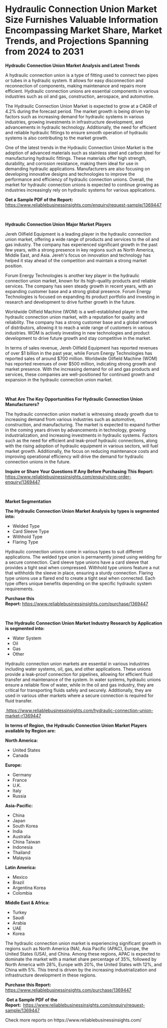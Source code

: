 <p><h1>Hydraulic Connection Union Market Size Furnishes Valuable Information Encompassing Market Share, Market Trends, and Projections Spanning from 2024 to 2031</h1></p><p><strong>Hydraulic Connection Union Market Analysis and Latest Trends</strong></p>
<p><p>A hydraulic connection union is a type of fitting used to connect two pipes or tubes in a hydraulic system. It allows for easy disconnection and reconnection of components, making maintenance and repairs more efficient. Hydraulic connection unions are essential components in various industries such as oil and gas, construction, aerospace, and automotive.</p><p>The Hydraulic Connection Union Market is expected to grow at a CAGR of 4.2% during the forecast period. The market growth is being driven by factors such as increasing demand for hydraulic systems in various industries, growing investments in infrastructure development, and advancements in hydraulic technology. Additionally, the need for efficient and reliable hydraulic fittings to ensure smooth operation of hydraulic systems is also contributing to the market growth.</p><p>One of the latest trends in the Hydraulic Connection Union Market is the adoption of advanced materials such as stainless steel and carbon steel for manufacturing hydraulic fittings. These materials offer high strength, durability, and corrosion resistance, making them ideal for use in demanding hydraulic applications. Manufacturers are also focusing on developing innovative designs and technologies to improve the performance and efficiency of hydraulic connection unions. Overall, the market for hydraulic connection unions is expected to continue growing as industries increasingly rely on hydraulic systems for various applications.</p></p>
<p><strong>Get a Sample PDF of the Report:&nbsp;</strong> <a href="https://www.reliablebusinessinsights.com/enquiry/request-sample/1369447">https://www.reliablebusinessinsights.com/enquiry/request-sample/1369447</a></p>
<p>&nbsp;</p>
<p><strong>Hydraulic Connection Union Major Market Players</strong></p>
<p><p>Jereh Oilfield Equipment is a leading player in the hydraulic connection union market, offering a wide range of products and services to the oil and gas industry. The company has experienced significant growth in the past few years, with a strong presence in key regions such as North America, Middle East, and Asia. Jereh's focus on innovation and technology has helped it stay ahead of the competition and maintain a strong market position.</p><p>Forum Energy Technologies is another key player in the hydraulic connection union market, known for its high-quality products and reliable services. The company has seen steady growth in recent years, with an expanding customer base and a strong global presence. Forum Energy Technologies is focused on expanding its product portfolio and investing in research and development to drive further growth in the future.</p><p>Worldwide Oilfield Machine (WOM) is a well-established player in the hydraulic connection union market, with a reputation for quality and reliability. The company has a strong customer base and a global network of distributors, allowing it to reach a wide range of customers in various industries. WOM is actively investing in new technologies and product development to drive future growth and stay competitive in the market.</p><p>In terms of sales revenue, Jereh Oilfield Equipment has reported revenues of over $1 billion in the past year, while Forum Energy Technologies has reported sales of around $700 million. Worldwide Oilfield Machine (WOM) has reported revenues of over $500 million, indicating strong growth and market presence. With the increasing demand for oil and gas products and services, these companies are well-positioned for continued growth and expansion in the hydraulic connection union market.</p></p>
<p>&nbsp;</p>
<p><strong>What Are The Key Opportunities For Hydraulic Connection Union Manufacturers?</strong></p>
<p><p>The hydraulic connection union market is witnessing steady growth due to increasing demand from various industries such as automotive, construction, and manufacturing. The market is expected to expand further in the coming years driven by advancements in technology, growing industrialization, and increasing investments in hydraulic systems. Factors such as the need for efficient and leak-proof hydraulic connections, along with the rising adoption of hydraulic equipment in various sectors, will fuel market growth. Additionally, the focus on reducing maintenance costs and improving operational efficiency will drive the demand for hydraulic connection unions in the future.</p></p>
<p><strong>Inquire or Share Your Questions If Any Before Purchasing This Report:</strong> <a href="https://www.reliablebusinessinsights.com/enquiry/pre-order-enquiry/1369447">https://www.reliablebusinessinsights.com/enquiry/pre-order-enquiry/1369447</a></p>
<p>&nbsp;</p>
<p><strong>Market Segmentation</strong></p>
<p><strong>The Hydraulic Connection Union Market Analysis by types is segmented into:</strong></p>
<p><ul><li>Welded Type</li><li>Card Sleeve Type</li><li>Withhold Type</li><li>Flaring Type</li></ul></p>
<p><p>Hydraulic connection unions come in various types to suit different applications. The welded type union is permanently joined using welding for a secure connection. Card sleeve type unions have a card sleeve that provides a tight seal when compressed. Withhold type unions feature a nut that withholds the sleeve in place, ensuring a sturdy connection. Flaring type unions use a flared end to create a tight seal when connected. Each type offers unique benefits depending on the specific hydraulic system requirements.</p></p>
<p><strong>Purchase this Report:&nbsp;</strong><a href="https://www.reliablebusinessinsights.com/purchase/1369447">https://www.reliablebusinessinsights.com/purchase/1369447</a></p>
<p>&nbsp;</p>
<p><strong>The Hydraulic Connection Union Market Industry Research by Application is segmented into:</strong></p>
<p><ul><li>Water System</li><li>Oil</li><li>Gas</li><li>Other</li></ul></p>
<p><p>Hydraulic connection union markets are essential in various industries including water systems, oil, gas, and other applications. These unions provide a leak-proof connection for pipelines, allowing for efficient fluid transfer and maintenance of the system. In water systems, hydraulic unions ensure a reliable flow of water, while in the oil and gas industry, they are critical for transporting fluids safely and securely. Additionally, they are used in various other markets where a secure connection is required for fluid transfer.</p></p>
<p><a href="https://www.reliablebusinessinsights.com/hydraulic-connection-union-market-r1369447">&nbsp;https://www.reliablebusinessinsights.com/hydraulic-connection-union-market-r1369447</a></p>
<p><strong>In terms of Region, the Hydraulic Connection Union Market Players available by Region are:</strong></p>
<p>
    <p> <strong> North America: </strong>
        <ul>
            <li>United States</li>
            <li>Canada</li>
        </ul>
        </p> 
    <p> <strong> Europe: </strong>
        <ul>
            <li>Germany</li>
            <li>France</li>
            <li>U.K.</li>
            <li>Italy</li>
            <li>Russia</li>
        </ul>
        </p> 
    <p> <strong> Asia-Pacific: </strong>
        <ul>
            <li>China</li>
            <li>Japan</li>
            <li>South Korea</li>
            <li>India</li>
            <li>Australia</li>
            <li>China Taiwan</li>
            <li>Indonesia</li>
            <li>Thailand</li>
            <li>Malaysia</li>
        </ul>
        </p> 
    <p> <strong> Latin America: </strong>
        <ul>
            <li>Mexico</li>
            <li>Brazil</li>
            <li>Argentina Korea</li>
            <li>Colombia</li>
        </ul>
        </p> 
    <p> <strong> Middle East & Africa: </strong>
        <ul>
            <li>Turkey</li>
            <li>Saudi</li>
            <li>Arabia</li>
            <li>UAE</li>
            <li>Korea</li>
        </ul>
    </p>
    </p>
<p><p>The hydraulic connection union market is experiencing significant growth in regions such as North America (NA), Asia Pacific (APAC), Europe, the United States (USA), and China. Among these regions, APAC is expected to dominate the market with a market share percentage of 35%, followed by North America with 28%, Europe with 20%, the United States with 12%, and China with 5%. This trend is driven by the increasing industrialization and infrastructure development in these regions.</p></p>
<p><strong>Purchase this Report: </strong><a href="https://www.reliablebusinessinsights.com/purchase/1369447">https://www.reliablebusinessinsights.com/purchase/1369447</a></p>
<p>&nbsp;<strong>Get a Sample PDF of the Report:&nbsp;&nbsp;</strong><a href="https://www.reliablebusinessinsights.com/enquiry/request-sample/1369447">https://www.reliablebusinessinsights.com/enquiry/request-sample/1369447</a></p>
<p><strong></strong></p>
<p>Check more reports on https://www.reliablebusinessinsights.com/</p>